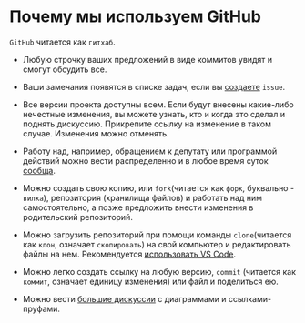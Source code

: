 # Почему мы используем GitHub

`GitHub` читается как `гитхаб`.

* Любую строчку ваших предложений в виде коммитов увидят и смогут обсудить все. 

* Ваши замечания появятся в списке задач, если вы [создаете](./issues_guide.md) `issue`.

* Все версии проекта доступны всем. Если будут внесены какие-либо нечестные изменения, вы можете узнать, кто и когда это сделал и поднять дискуссию. Прикрепите ссылку на изменение в таком случае. Изменения можно отменять.

* Работу над, например, обращением к депутату или программой действий можно вести распределенно и в любое время суток [сообща](https://github.com/marxist-union/our-docs/blob/main/README.md).

* Можно создать свою копию, или `fork`(читается как `форк`, буквально - `вилка`), репозитория (хранилища файлов) и работать над ним самостоятельно, а позже предложить внести изменения в родительский репозиторий.

* Можно загрузить репозиторий при помощи команды `clone`(читается как `клон`, означает `скопировать`) на свой компьютер и редактировать файлы на нем. Рекомендуется [использовать VS Code](./working_environment.md#vs-code).

* Можно легко создать ссылку на любую версию, `commit` (читается как `коммит`, означает единицу изменения) или файл и поделиться ею.

* Можно вести [большие дискуссии](./discussions_guide.md) с диаграммами и ссылками-пруфами.